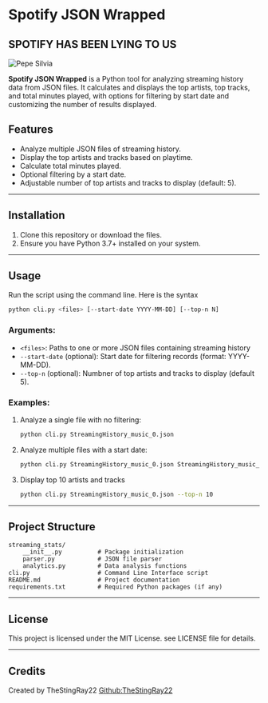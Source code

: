 # Spotify JSON Wrapped
## SPOTIFY HAS BEEN LYING TO US
![Pepe Silvia](https://i.kym-cdn.com/photos/images/newsfeed/002/546/187/fb1.jpg)


**Spotify JSON Wrapped** is a Python tool for analyzing streaming history data from JSON files. It calculates and displays the top artists, top tracks, and total minutes played, with options for filtering by start date and customizing the number of results displayed.

## Features
- Analyze multiple JSON files of streaming history.
- Display the top artists and tracks based on playtime.
- Calculate total minutes played.
- Optional filtering by a start date.
- Adjustable number of top artists and tracks to display (default: 5).

---

## Installation

1. Clone this repository or download the files.
2. Ensure you have Python 3.7+ installed on your system.

---

## Usage

Run the script using the command line. Here is the syntax

  ```bash
  python cli.py <files> [--start-date YYYY-MM-DD] [--top-n N]
  ```

### Arguments: 
- `<files>`: Paths to one or more JSON files containing streaming history
- `--start-date` (optional): Start date for filtering records (format: YYYY-MM-DD).
- `--top-n` (optional): Numbner of top artists and tracks to display (default 5).

### Examples:
1. Analyze a single file with no filtering:
   ```bash
   python cli.py StreamingHistory_music_0.json
2. Analyze multiple files with a start date:
   ```bash
   python cli.py StreamingHistory_music_0.json StreamingHistory_music_1.json --start-date 2023-12-01
3. Display top 10 artists and tracks
   ```bash
   python cli.py StreamingHistory_music_0.json --top-n 10

---

## Project Structure
```plaintext
streaming_stats/
    __init__.py          # Package initialization
    parser.py            # JSON file parser
    analytics.py         # Data analysis functions
cli.py                   # Command Line Interface script
README.md                # Project documentation
requirements.txt         # Required Python packages (if any)
```

---

## License

This project is licensed under the MIT License. see LICENSE file for details.

---

## Credits
Created by TheStingRay22
[Github:TheStingRay22](https://github.com/TheStingRay22)
